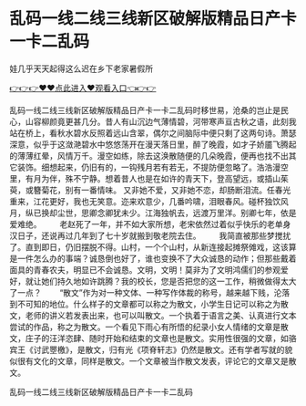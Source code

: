 # 乱码一线二线三线新区破解版精品日产卡一卡二乱码
娃几乎天天起得这么迟在乡下老家暑假所

<a href="https://github.com/zchuit/pxmid/issues/2">👉👉👉♥♥点此进入♥观看入口👈👉👉</a>

乱码一线二线三线新区破解版精品日产卡一卡二乱码时移世易，沧桑的岂止是民心，山容柳颜竟更甚几分。昔人有山沉边气薄情碧，河带寒声亘古秋之语，此刻我站在桥上，看秋水碧水反照着远山含翠，偶尔之间脑际中便只剩了这两句诗。萧瑟深意，似乎于这潋滟碧水中悠悠荡开在漫天落日里，醉了晚霞，如才子娇靥飞腾起的薄薄红晕，风情万千。漫空如练，除去这涣散随便的几朵晚霞，便再也找不出其它装饰。细想起来，仍旧有的，一钩残月若有若无，不提防便忽略了。浩浩漫空里，有月为伴，殊不宁静。想着昔人也是在如许的青天下，登高望远，或插山茱萸，或簪菊花，别有一番情味。
	又非她不爱，又非她不恋，却肠断泪流。任春光重来，江花更好，我也无笑意。迩来欢意少，几番吟啸，泪眼春风。碰杯独饮风月，纵已换却尘世，思卿念卿犹未少。江海独帆去，远渡万里洋。别卿七年，依是爱难绝。
　　老赵死了一年，并不如大家所想，老宋依然过着似乎快乐的老单身汉日子，还说再过几年到了七十岁就搬到敬老院去住。
　　我简直被那些梦搅扰了。直到即日，仍旧摆脱不得。山村，一个个山村，从新连接起摊祭傩戏，这该算是一件怎么办的事端？诚恳倒也好了，谁也变换不了大众诚恳的动作；但那些戴着面具的青春农夫，明显已不会诚恳。文明，文明！莫非为了文明鸿儒们的参观爱好，就让她们持久地如许跳腾？我的校长，您是否把您的这一工作，稍微做得太大了一点？
　　“散文”作为对一种文体、一种写作体裁的称号，越来越下贱，沦落到不可知的地位。什么样子的文章都可以称之为散文，小学生日记可以称之为散文，老师的讲义若发表出来，也可以叫散文。一个执着于语言之美、认真进行文本尝试的作品，称之为散文。一个看见下雨心有所悟的纪录小女人情绪的文章是散文，庄子的汪洋恣肆、随时开始和结束的文章也是散文。实用性很强的文章，如骆宾王《讨武瞾檄》，是散文，归有光《项脊轩志》仍然是散文。还有学者写就的貌似很有文化的文章，同样是散文。一个文章被当作散文发表，评论它的文章又是散文。

乱码一线二线三线新区破解版精品日产卡一卡二乱码
